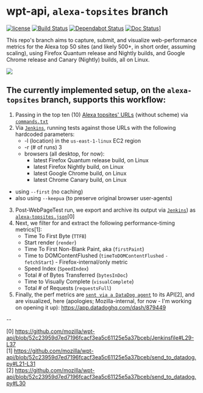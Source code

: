 # wpt-api, **```alexa-topsites```** branch

[![license](https://img.shields.io/badge/license-MPL%202.0-blue.svg)](https://github.com/mozilla/wpt-api/blob/master/LICENSE.txt)
[![Build Status](https://travis-ci.org/mozilla/wpt-api.svg?branch=master)](https://travis-ci.org/mozilla/wpt-api)
[![Dependabot Status](https://api.dependabot.com/badges/status?host=github&repo=mozilla/wpt-api)](https://dependabot.com)
[![Doc Status](https://readthedocs.org/projects/mozilla-wpt-api-docs/badge/?version=alexa-topsites)](https://mozilla-wpt-api-docs.readthedocs.io/en/alexa-topsites)]

This repo's branch aims to capture, submit, and visualize web-performance metrics for the Alexa top 50 sites (and likely 500+, in short order, assuming scaling), using Firefox Quantum release and Nightly builds, and Google Chrome release and Canary (Nightly) builds, all on Linux.

![](https://user-images.githubusercontent.com/387249/43986821-0b5adddc-9ccc-11e8-924f-9d7420abc02a.png)

## The currently implemented setup, on the ```alexa-topsites``` branch, supports this workflow:

1. Passing in the top ten (10) [Alexa topsites' URLs](https://www.alexa.com/topsites) (without scheme) via [```commands.txt```](https://github.com/mozilla/wpt-api/blob/alexa-topsites/commands.txt)
2. Via [```Jenkins```](https://github.com/mozilla/wpt-api/blob/alexa-topsites/Jenkinsfile#L30), running tests against those URLs with the following hardcoded parameters:
    - -l (location) in the ```us-east-1-linux``` EC2 region
    - -r (# of runs) 3
    - browsers (all desktop, for now):
      * latest Firefox Quantum release build, on Linux
      * latest Firefox Nightly build, on Linux
      * latest Google Chrome build, on Linux
      * latest Chrome Canary build, on Linux
  - using ```--first``` (no caching)
  - also using ```--keepua``` (to preserve original browser user-agents)
3. Post-WebPageTest run, we export and archive its output via [```Jenkins```](https://github.com/mozilla/wpt-api/blob/alexa-topsites/Jenkinsfile#L34-L37)) as [```alexa-topsites.json```](https://github.com/mozilla/wpt-api/blob/alexa-topsites/Jenkinsfile#L33-L37)[0]
4. Next, we filter for and extract the following performance-timing metrics[1]:
    - Time To First Byte (```TTFB```)
    - Start render (```render```)
    - Time To First Non-Blank Paint, aka (```firstPaint```)
    - Time to DOMContentFlushed (```timeToDOMContentFlushed``` ```-``` ```fetchStart```) - Firefox-internal/only metric
    - Speed Index (```SpeedIndex```)
    - Total # of Bytes Transferred (```bytesInDoc```)
    - Time to Visually Complete (```visualComplete```)
    - Total # of Requests (```requestsFull```)
5. Finally, the perf metrics are [```sent via a DataDog agent```](https://github.com/mozilla/wpt-api/blob/alexa-topsites/send_to_datadog.py#L10-L31) to its API[2], and are visualized, here (apologies; Mozilla-internal, for now - I'm working on opening it up):
     https://app.datadoghq.com/dash/879449

--

[0] https://github.com/mozilla/wpt-api/blob/52c23959d7ed7196fcacf3ea5c61125e5a37bceb/Jenkinsfile#L29-L37<br/>
[1] https://github.com/mozilla/wpt-api/blob/52c23959d7ed7196fcacf3ea5c61125e5a37bceb/send_to_datadog.py#L21-L31<br/>
[2] https://github.com/mozilla/wpt-api/blob/52c23959d7ed7196fcacf3ea5c61125e5a37bceb/send_to_datadog.py#L30<br/>
